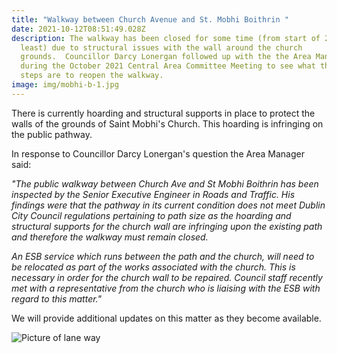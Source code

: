 ```yaml
---
title: "Walkway between Church Avenue and St. Mobhi Boithrin "
date: 2021-10-12T08:51:49.028Z
description: The walkway has been closed for some time (from start of 2020 at
  least) due to structural issues with the wall around the church
  grounds.  Councillor Darcy Lonergan followed up with the the Area Manager
  during the October 2021 Central Area Committee Meeting to see what the next
  steps are to reopen the walkway.
image: img/mobhi-b-1.jpg
---
```

There is currently hoarding and structural supports in place to protect the walls of the grounds of Saint Mobhi's Church. This hoarding is infringing on the public pathway.

In response to Councillor Darcy Lonergan's question the Area Manager said:

*"The public walkway between Church Ave and St Mobhi Boithrin has been inspected by the Senior Executive Engineer in Roads and Traffic. His findings were that the pathway in its current condition does not meet Dublin City Council regulations pertaining to path size as the hoarding and structural supports for the church wall are infringing upon the existing path and therefore the walkway must remain closed.* 

*An ESB service which runs between the path and the church, will need to be relocated as part of the works associated with the church.  This is necessary in order for the church wall to be repaired.  Council staff recently met with a representative from the church who is liaising with the ESB with regard to this matter."*

We will provide additional updates on this matter as they become available.

![Picture of lane way](/img/mobhi-b-2.jpg "Picture of lane way")